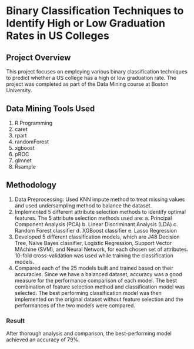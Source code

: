 # Binary Classification Techniques to Identify High or Low Graduation Rates in US Colleges
## Project Overview
This project focuses on employing various binary classification techniques to predict whether a US college has a high or low graduation rate. The project was completed as part of the Data Mining course at Boston University.

## Data Mining Tools Used
1. R Programming
2. caret
3. rpart
4. randomForest
5. xgboost
6. pROC
7. glmnet
8. Rsample

## Methodology
1. Data Preprocessing: Used KNN impute method to treat missing values and used undersampling method to balance the dataset.
2. Implemented 5 different attribute selection methods to identify optimal features. The 5 attribute selection methods used are:
   a. Principal Component Analysis (PCA)
   b. Linear Discriminant Analysis (LDA)
   c. Random Forest classifier
   d. XGBoost classifier
   e. Lasso Regression
3. Developed 5 different classification models, which are J48 Decision Tree, Naive Bayes classifier, Logistic Regression, Support Vector MAchine (SVM), and Neural Network, for each chosen set of attributes. 10-fold cross-validation was used while training the classification models.
4. Compared each of the 25 models built and trained based on their accuracies. Since we have a balanced dataset, accuracy was a good measure for the performance comparison of each model. The best combination of feature selection method and classification model was selected. The best performing classification model was then implemented on the original dataset without feature selection and the performances of the two models were compared. 

### Result
After thorough analysis and comparison, the best-performing model achieved an accuracy of 79%.
